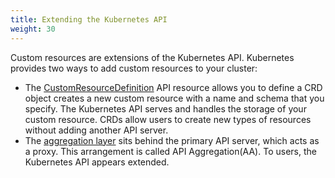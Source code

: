 ```yaml
---
title: Extending the Kubernetes API
weight: 30
---
```


Custom resources are extensions of the Kubernetes API. Kubernetes provides two ways to add custom resources to your cluster:

- The [CustomResourceDefinition](/docs/tasks/extend-kubernetes/custom-resources/custom-resource-definitions/)
API resource allows you to define a CRD object creates a new custom resource with a name and schema that you specify.
The Kubernetes API serves and handles the storage of your custom resource. CRDs allow users to create new types of resources without adding another API server. 
- The [aggregation layer](/docs/concepts/extend-kubernetes/api-extension/apiserver-aggregation/) sits behind the primary API server, which acts as a proxy. This arrangement is called API Aggregation(AA). To users, the Kubernetes API appears extended.
